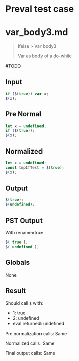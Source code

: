 # Preval test case

# var_body3.md

> Ifelse > Var body3
>
> Var as body of a do-while

#TODO

## Input

`````js filename=intro
if ($(true)) var x;
$(x);
`````

## Pre Normal

`````js filename=intro
let x = undefined;
if ($(true));
$(x);
`````

## Normalized

`````js filename=intro
let x = undefined;
const tmpIfTest = $(true);
$(x);
`````

## Output

`````js filename=intro
$(true);
$(undefined);
`````

## PST Output

With rename=true

`````js filename=intro
$( true );
$( undefined );
`````

## Globals

None

## Result

Should call `$` with:
 - 1: true
 - 2: undefined
 - eval returned: undefined

Pre normalization calls: Same

Normalized calls: Same

Final output calls: Same
